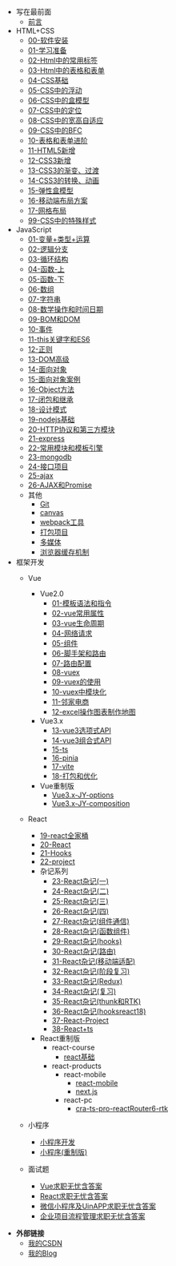 <!-- _sidebar.md -->
<!-- 网页左边的侧边栏 -->

* 写在最前面
  * [前言](README.md) <!--注意这里是相对路径-->
* HTML+CSS
  * [00-软件安装](md/HTML+CSS/00-软件安装.md)
  * [01-学习准备](md/HTML+CSS/01-学习准备.md)
  * [02-Html中的常用标签](md/HTML+CSS/02-Html中的常用标签.md)
  * [03-Html中的表格和表单](md/HTML+CSS/03-Html中的表格和表单.md)
  * [04-CSS基础](md/HTML+CSS/04-CSS基础.md)
  * [05-CSS中的浮动](md/HTML+CSS/05-CSS中的浮动.md)
  * [06-CSS中的盒模型](md/HTML+CSS/06-CSS中的盒模型.md)
  * [07-CSS中的定位](md/HTML+CSS/07-CSS中的定位.md)
  * [08-CSS中的宽高自适应](md/HTML+CSS/08-CSS中的宽高自适应.md)
  * [09-CSS中的BFC](md/HTML+CSS/09-CSS中的BFC.md)
  * [10-表格和表单进阶](md/HTML+CSS/10-表格和表单进阶.md)
  * [11-HTML5新增](md/HTML+CSS/11-HTML5新增.md)
  * [12-CSS3新增](md/HTML+CSS/12-CSS3新增.md)
  * [13-CSS3的渐变、过渡](md/HTML+CSS/13-CSS3的渐变、过渡.md)
  * [14-CSS3的转换、动画](md/HTML+CSS/14-CSS3的转换、动画.md)
  * [15-弹性盒模型](md/HTML+CSS/15-弹性盒模型.md)
  * [16-移动端布局方案](md/HTML+CSS/16-移动端布局方案.md)
  * [17-网格布局](md/HTML+CSS/17-网格布局.md)
  * [99-CSS中的特殊样式](md/HTML+CSS/99-CSS中的特殊样式.md)
* JavaScript
  * [01-变量+类型+运算](md/JavaScript/01-变量+类型+运算.md)
  * [02-逻辑分支](md/JavaScript/02-逻辑分支.md)
  * [03-循环结构](md/JavaScript/03-循环结构.md)
  * [04-函数-上](md/JavaScript/04-函数-上.md)
  * [05-函数-下](md/JavaScript/05-函数-下.md)
  * [06-数组](md/JavaScript/06-数组.md)
  * [07-字符串](md/JavaScript/07-字符串.md)
  * [08-数学操作和时间日期](md/JavaScript/08-数学操作和时间日期.md)
  * [09-BOM和DOM](md/JavaScript/09-BOM和DOM.md)
  * [10-事件](md/JavaScript/10-事件.md)
  * [11-this关键字和ES6](md/JavaScript/11-this关键字和ES6.md)
  * [12-正则](md/JavaScript/12-正则.md)
  * [13-DOM高级](md/JavaScript/13-DOM高级.md)
  * [14-面向对象](md/JavaScript/14-面向对象.md)
  * [15-面向对象案例](md/JavaScript/15-面向对象案例.md)
  * [16-Object方法](md/JavaScript/16-Object方法.md)
  * [17-闭包和继承](md/JavaScript/17-闭包和继承.md)
  * [18-设计模式](md/JavaScript/18-设计模式.md)
  * [19-nodejs基础](md/JavaScript/19-nodejs基础.md)
  * [20-HTTP协议和第三方模块](md/JavaScript/20-HTTP协议和第三方模块.md)
  * [21-express](md/JavaScript/21-express.md)
  * [22-常用模块和模板引擎](md/JavaScript/22-常用模块和模板引擎.md)
  * [23-mongodb](md/JavaScript/23-mongodb.md)
  * [24-接口项目](md/JavaScript/24-接口项目.md)
  * [25-ajax](md/JavaScript/25-ajax.md)
  * [26-AJAX和Promise](md/JavaScript/26-AJAX和Promise.md)
  * 其他
    * [Git](md/JavaScript/27-Git.md)
    * [canvas](md/JavaScript/28-canvas.md)
    * [webpack工具](md/JavaScript/webpack工具.md)
    * [打包项目](md/JavaScript/打包项目.md)
    * [多媒体](md/JavaScript/多媒体.md)
    * [浏览器缓存机制](md/JavaScript/浏览器缓存机制-笔记.md)
* 框架开发
  * Vue
    * Vue2.0
      * [01-模板语法和指令](md/框架开发/01-模板语法和指令.md)
      * [02-vue常用属性](md/框架开发/02-vue常用属性.md)
      * [03-vue生命周期](md/框架开发/03-vue生命周期.md)
      * [04-网络请求](md/框架开发/04-网络请求.md)
      * [05-组件](md/框架开发/05-组件.md)
      * [06-脚手架和路由](md/框架开发/06-脚手架和路由.md)
      * [07-路由配置](md/框架开发/07-路由配置.md)
      * [08-vuex](md/框架开发/08-vuex.md)
      * [09-vuex的使用](md/框架开发/09-vuex的使用.md)
      * [10-vuex中模块化](md/框架开发/10-vuex中模块化.md)
      * [11-邻家电商](md/框架开发/11-邻家电商.md)
      * [12-excel操作图表制作地图](md/框架开发/12-excel操作图表制作地图.md)
    * Vue3.x
      * [13-vue3选项式API](md/框架开发/13-vue3选项式API.md)
      * [14-vue3组合式API](md/框架开发/14-vue3组合式API.md)
      * [15-ts](md/框架开发/15-ts.md)
      * [16-pinia](md/框架开发/16-pinia.md)
      * [17-vite](md/框架开发/17-vite.md)
      * [18-打包和优化](md/框架开发/18-打包和优化.md)
    * Vue重制版
      * [Vue3.x-JY-options](md/框架开发/vue/Vue3.x-JY-options.md)
      * [Vue3.x-JY-composition](md/框架开发/vue/Vue3.x-JY-composition.md)
  * React
    * [19-react全家桶](md/框架开发/19-react.js.md)
    * [20-React](md/框架开发/20-React.md)
    * [21-Hooks](md/框架开发/21-Hooks.md)
    * [22-project](md/框架开发/22-project.md)
    * 杂记系列
      * [23-React杂记(一)](md/框架开发/23-React杂记（一）.md)
      * [24-React杂记(二)](md/框架开发/24-React杂记（二）.md)
      * [25-React杂记(三)](md/框架开发/25-React杂记（三）.md)
      * [26-React杂记(四)](md/框架开发/26-React杂记（四）.md)
      * [27-React杂记(组件通信)](md/框架开发/27-React杂记（组件通信）.md)
      * [28-React杂记(函数组件)](md/框架开发/28-React杂记(函数组件).md)
      * [29-React杂记(hooks)](md/框架开发/29-React杂记(hooks).md)
      * [30-React杂记(路由)](md/框架开发/30-React杂记(路由).md)
      * [31-React杂记(移动端适配)](md/框架开发/31-React杂记(移动端适配).md)
      * [32-React杂记(阶段复习)](md/框架开发/32-React杂记(阶段复习).md)
      * [33-React杂记(Redux)](md/框架开发/33-React杂记(Redux).md)
      * [34-React杂记(复习)](md/框架开发/34-React杂记(复习).md)
      * [35-React杂记(thunk和RTK)](md/框架开发/35-React杂记(thunk和RTK).md)
      * [36-React杂记(hooksreact18)](md/框架开发/36-React杂记(hooksreact18).md)
      * [37-React-Project](md/框架开发/37-React-Project.md)
      * [38-React+ts](md/框架开发/38-react+ts.md)
    * React重制版
      * react-course
        * [react基础](md/框架开发/react/react-course/react基础.md)
      * react-products
        * react-mobile
          * [react-mobile](md/框架开发/react/react-products/react-mobile/react-mobile.md)
          * [next.js](md/框架开发/react/react-products/react-mobile/next.js.md)
        * react-pc
          * [cra-ts-pro-reactRouter6-rtk](md/框架开发/react/react-products/react-pc/cra-ts-pro-reactRouter6-rtk.md)

  * 小程序
    * [小程序开发](md/框架开发/40-小程序.md)
    * [小程序(重制版)](md/框架开发/41-小程序(重制版).md)

  * 面试题
    * [Vue求职无忧含答案](md/面试题/Vue求职无忧含答案.md)
    * [React求职无忧含答案](md/面试题/React求职无忧含答案.md)
    * [微信小程序及UinAPP求职无忧含答案](md/面试题/微信小程序及UinAPP求职无忧含答案.md)
    * [企业项目流程管理求职无忧含答案](md/面试题/企业项目流程管理求职无忧含答案.md)

 - **外部链接**
   - [我的CSDN](https://blog.csdn.net/qq_60306931)
   - [我的Blog](https://angelxyj.gitee.io/xuxiaomo.blog/)